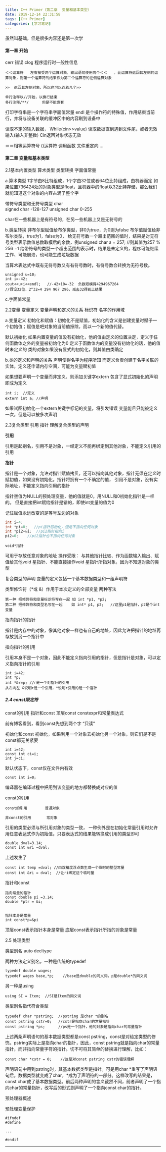 ```yaml
---
title: C++ Primer（第二章  变量和基本类型）
date: 2019-12-14 22:31:58
tags: [C++ Primer]
categories: [学习笔记]
---
```


 虽然叫基础，但是很多内容还是第一次学

<!--more-->



#### 第一章 开始

cerr   错误
clog   程序运行时一般性信息

```
＜＜运算符   左右接受两个运算对象，输出语句使用两个＜＜   ，此运算符返回其左侧的运算对象，则第一个运算符的结果作为第二个运算符的左侧运算对象
```

```
>>  返回其左侧对象，所以也可以连着几个>>
```

```
单行注释以//开始，以换行结束
多行注释/**/      但是不能嵌套
```

打印字符串是一个字符串字面值常量
endl 是个操作符的特殊值，作用结束当前行，并将与设备关联的缓冲区中的内容刷到设备中

读取不定的输入数据，
While(cin>>value)  读取数据直到遇到文件尾，或者无效输入(输入非整数)   Cin返回对象状态无效

＝＝相等运算符号
()运算符  调用函数
文件重定向 ...

#### 第二章 变量和基本类型

2.1基本内置类型
算术类型
类型转换
字面值常量

a.算术类型
1字节由8比特组成，1个字由32位或者64位比特组成，由机器而定
如果位置736424处的对象类型是float，且机器中的float以32比特存储，那么我们就能知道这个对象的内容占满了整个字

带符号类型和无符号类型
char          
signed char    -128-127
unsigned char  0-255

char在一些机器上是有符号的，在另一些机器上又是无符号的

b.类型转换
非布尔型赋值给布尔类型，非0为true，为0则为false
布尔值赋值给非布尔类型，true为1，false为0，
给无符号数一个超出范围的值时，结果是对无符号类型表示数值总数取模后的余数，例unsigned char a = 257; //则其值为257 % 256 =1
给带符号的类型一个超出范围的表示时，结果是未定义的，程序可能继续工作、可能崩溃，也可能生成垃圾数据

当算术表达式中既有无符号数又有有符号数时，有符号数会转换为无符号数。

```
unsigned u=10;
int i=-42;
cout<<u+i<<endl;   //-42+10=-32  负数取模得4294967264
//假设32位，2^32=4 294 967 296，减去32得到上结果
```
c.字面值常量

2.2变量
变量定义
变量声明和定义的关系
标识符
名字的作用域

a.变量定义
初始化和赋值：初始化不是赋值，初始化的含义是创建变量时赋予一个初始值；赋值是吧对象的当前值擦除，而以一个新的值代替。

默认初始化
如果内置变量的值没有初始化，他的值由定义的位置决定，定义于任何函数体之外的变量被初始化为0
定义于函数体内的变量没有初始化的话，他的值时未定义的
类的对象如果没有显式的初始化，则其值由类确定

b.类的定义和声明的关系
声明使得名字为程序所知
而定义负责创建于名字关联的实体，定义还申请内存空间，可能为变量赋初值

如果想要声明一个变量而非定义，则添加关键字extern
包含了显式初始化的声明即成为定义

```
int i;  //定义
extern int a; //声明
```

如果试图初始化一个extern关键字标记的变量，将引发错误
变量能且只能被定义一次，但是可以被多次声明

2.3复合类型
引用
指针
理解复合类型的声明

**引用**

引用是起别名，引用不是对象，一经定义不能再绑定到其他对象，不能定义引用的引用

**指针**

指针是一个对象，允许对指针赋值拷贝，还可以指向其他对象，指针无须在定义时赋初值，如果没有初始化，指针将拥有一个不确定的值，
引用不是对象，没有实际地址，不能定义指向引用的指针

指针空值为NULL的预处理变量，他的值就是0，用NULL和0初始化指针是一样的。
但是直接把int赋给指针是错的，即使int变量的值为0

记住赋值永远改变的是等号左边的对象

```c++
int i=4;
int *pi=0;   //pi指针初始化，但是不指向任何对象
int *pi2=&i;  //pi2指针指向i
pi2=0;    //pi2指针也不指向任何对象
```

```
void*指针
```

可用于存放任意对象的地址
操作受限：
与其他指针比较、作为函数输入输出、赋值给其他void 星指针、不能直接操作void 星指针所指对象，因为不知道对象的类型

复合类型的声明
变量的定义包括一个基本数据类型和一组声明符

类型修饰符（*或 &）作用于本次定义的全部变量
两种写法

```
第一种 把修饰符和变量标识符写在一起 如 int *p1, *p2;
第二种 把修饰符和类型名写在一起    如 int* p1, p2;   //这里p1是指针，p2是个int变量
```

指向指针的指针

指针是内存中的对象，像其他对象一样也有自己的地址，因此允许把指针的地址再存放到另一个指针中


指向指针的引用

引用本身不是一个对象，因此不能定义指向引用的指针，但是指针是对象，可以定义指向指针的引用

```
int i=42;
int *p;
int *&r=p; //r是一个对指针的引用
从右向左 &说明r是一个引用，*说明r引用的是一个指针
```

##### 2.4 const限定符

const的引用
指针和const
顶层const
constexpr和常量表达式


前有博客看到，看到const先想到两个字 “只读”

初始化和const
初始化，如果利用一个对象去初始化另一个对象，则它们是不是const都无关紧要

```
int i=42;  
const int ci=i;
int j=ci;
```


默认状态下，const仅在文件内有效

```
const int i=0;
```

编译器在编译过程中把用到该变量的地方都替换成对应的值

const的引用

```
const的引用		普通对象

非const的引用		常对象
```

引用的类型必须与所引用对象的类型一致，
一种例外是在初始化常量引用时允许用任意表达式作为初始值，只要表达式的结果能转换成引用的类型即可

```
double dval=3.14;
const int &ri =dval;
```
上述发生了

```
const int temp =dval; //由双精度浮点数生成一个临时的整型常量
const int &ri = dval;  //让ri绑定这个临时量
```


指针和const

```
指向常量的指针		
const double pi =3.14;
double *ptr = &i;


指针本身是常量
int const*p=&pi
```

顶层const表示指针本身是常量
底层const表示指针所指的对象是常量

2.5 处理类型

类型别名
auto
decltype

两种方法定义别名，一种是传统的typedef

```
typedef double wages;
typedef wages base,*p;    //base是double的同义词，p是double*的同义词
```

另一种是using

```
using SI = Item;  //SI是Item的同义词
```

类型别名指代符合类型

```
typedef char *pstring;  //pstring 是char *的别名
const pstring cstr=0;	//cstr是指向char的常量指针
const pstring *ps;      //ps是一个指针，他的对象是指向char的常量指针
```

上述两条声明语句的基本数据类型都是const pstring，const是对给定类型的修饰。pstring实际上是指向char的指针，因此，const pstring就是指向char的常量指针，而非指向常量字符的指针。切不可将其简单的替换进行理解，比如：

`const char *cstr = 0;    //这是对const pstring cstr的错误理解`

声明语句中用到pstring时，其基本数据类型是指针。可是用char \*重写了声明语句后，数据类型就变成了char，\*成为了声明符的一部分。这样改写的结果是，const char成了基本数据类型。前后两种声明的含义截然不同，前者声明了一个指向char的常量指针，改写后的形式则声明了一个指向const char的指针。


预处理器概述

预处理变量保护

```
#ifndef 
#define

...

#endif
```



------------

